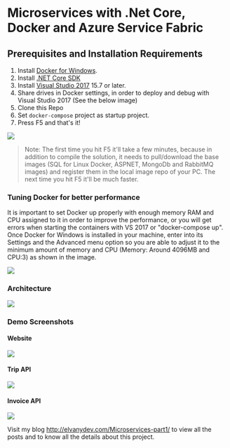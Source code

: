 # Microservices with .Net Core, Docker and Azure Service Fabric

## Prerequisites and Installation Requirements

1. Install [Docker for Windows](https://docs.docker.com/docker-for-windows/install/).
2. Install [.NET Core SDK](https://www.microsoft.com/net/download/windows)
3. Install [Visual Studio 2017](https://www.visualstudio.com/downloads/) 15.7 or later.
4. Share drives in Docker settings, in order to deploy and debug with Visual Studio 2017 (See the below image)
5. Clone this Repo
6. Set `docker-compose` project as startup project.
7. Press F5 and that's it!

![](https://github.com/vany0114/vany0114.github.io/blob/master/images/docker_settings_shared_drives.png)

> Note: The first time you hit F5 it'll take a few minutes, because in addition to compile the solution, it needs to pull/download the base images (SQL for Linux Docker, ASPNET, MongoDb and RabbitMQ images) and register them in the local image repo of your PC. The next time you hit F5 it'll be much faster.

### Tuning Docker for better performance

It is important to set Docker up properly with enough memory RAM and CPU assigned to it in order to improve the performance, or you will get errors when starting the containers with VS 2017 or "docker-compose up". Once Docker for Windows is installed in your machine, enter into its Settings and the Advanced menu option so you are able to adjust it to the minimum amount of memory and CPU (Memory: Around 4096MB and CPU:3) as shown in the image.

![](https://github.com/vany0114/vany0114.github.io/blob/master/images/docker_settings.png)

### Architecture
![](https://github.com/vany0114/vany0114.github.io/blob/master/images/Duber_Production_Environment_Architecture.png)

### Demo Screenshots
#### Website
![](https://github.com/vany0114/vany0114.github.io/blob/master/images/duber-in-action.gif)
#### Trip API
![](https://github.com/vany0114/vany0114.github.io/blob/master/images/duber-trip-api.png)
#### Invoice API
![](https://github.com/vany0114/vany0114.github.io/blob/master/images/duber-invoice-api.png)

Visit my blog <http://elvanydev.com/Microservices-part1/> to view all the posts and to know all the details about this project.
